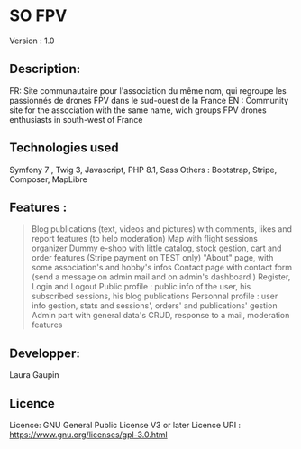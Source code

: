 # SO FPV 
Version : 1.0

## Description: 
FR: Site communautaire pour l'association du même nom, qui regroupe les passionnés de drones FPV dans le sud-ouest de la France
EN : Community site for the association with the same name, wich groups FPV drones enthusiasts in south-west of France

## Technologies used 
Symfony 7 , Twig 3, Javascript, PHP 8.1, Sass
Others : Bootstrap, Stripe, Composer, MapLibre

## Features : 
> Blog publications (text, videos and pictures) with comments, likes and report features (to help moderation)
> Map with flight sessions organizer
> Dummy e-shop with little catalog, stock gestion, cart and order features (Stripe payment on TEST only)
> "About" page, with some association's and hobby's infos
> Contact page with contact form (send a message on admin mail and on admin's dashboard )
> Register, Login and Logout
> Public profile : public info of the user, his subscribed sessions, his blog publications 
> Personnal profile : user info gestion, stats and sessions', orders' and publications' gestion
> Admin part with general data's CRUD, response to a mail, moderation features


## Developper:
Laura Gaupin
## Licence
Licence: GNU General Public License V3 or later
Licence URI : https://www.gnu.org/licenses/gpl-3.0.html
